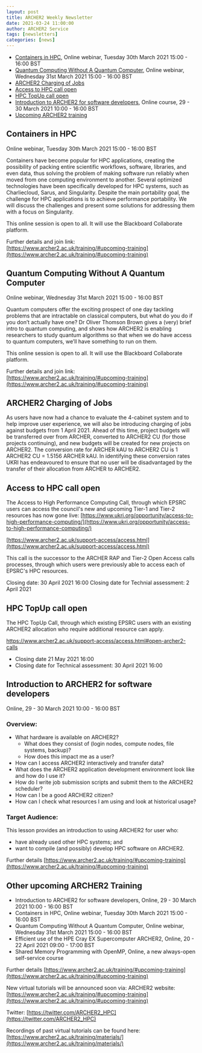 ```yaml
---
layout: post
title: ARCHER2 Weekly Newsletter
date: 2021-03-24 11:00:00
author: ARCHER2 Service
tags: [newsletters] 
categories: [news]
---
```


- [Containers in HPC](#containers-in-hpc), Online webinar, Tuesday 30th March 2021 15:00 - 16:00 BST 
- [Quantum Computing Without A Quantum Computer](#quantum-computing-without-a-quantum-computer), Online webinar, Wednesday 31st March 2021 15:00 - 16:00 BST
- [ARCHER2 Charging of Jobs](#archer2-charging-of-jobs)
- [Access to HPC call open](#access-to-hpc-call-open)
- [HPC TopUp call open](#hpc-topup-call-open)
- [Introduction to ARCHER2 for software developers](#introduction-to-archer2-for-software-developers), Online course, 29 - 30 March 2021 10:00 - 16:00 BST
- [Upcoming ARCHER2 training](#other-upcoming-archer2-training) 


## Containers in HPC 

Online webinar, Tuesday 30th March 2021 15:00 - 16:00 BST 

Containers have become popular for HPC applications, creating the possibility of packing entire scientific workflows, software, libraries, and even data, thus solving the problem of making software run reliably when moved from one computing environment to another. Several optimized technologies have been specifically developed for HPC systems, such as Charliecloud, Sarus, and Singularity. Despite the main portability goal, the challenge for HPC applications is to achieve performance portability. We will discuss the challenges and present some solutions for addressing them with a focus on Singularity.

This online session is open to all. It will use the Blackboard Collaborate platform.

Further details and join link:  [https://www.archer2.ac.uk/training/#upcoming-training](https://www.archer2.ac.uk/training/#upcoming-training)


## Quantum Computing Without A Quantum Computer

Online webinar, Wednesday 31st March 2021 15:00 - 16:00 BST

Quantum computers offer the exciting prospect of one day tackling problems that are intractable on classical computers, but what do you do if you don’t actually have one? Dr Oliver Thomson Brown gives a (very) brief intro to quantum computing, and shows how ARCHER2 is enabling researchers to study quantum algorithms so that when we do have access to quantum computers, we’ll have something to run on them.

This online session is open to all. It will use the Blackboard Collaborate platform.

Further details and join link:  [https://www.archer2.ac.uk/training/#upcoming-training](https://www.archer2.ac.uk/training/#upcoming-training)


## ARCHER2 Charging of Jobs

As users have now had a chance to evaluate the 4-cabinet system and to help improve user experience, we will also be introducing charging of jobs against budgets from 1 April 2021. Ahead of this time, project budgets will be transferred over from ARCHER, converted to ARCHER2 CU (for those projects continuing), and new budgets will be created for new projects on ARCHER2. The conversion rate for ARCHER kAU to ARCHER2 CU is 1 ARCHER2 CU = 1.5156 ARCHER kAU. In identifying these conversion rates UKRI has endeavoured to ensure that no user will be disadvantaged by the transfer of their allocation from ARCHER to ARCHER2. 


## Access to HPC call open

The Access to High Performance Computing Call, through which EPSRC users can access the council's new and upcoming Tier-1 and Tier-2 resources has now gone live:
[https://www.ukri.org/opportunity/access-to-high-performance-computing/](https://www.ukri.org/opportunity/access-to-high-performance-computing/)

[https://www.archer2.ac.uk/support-access/access.html](https://www.archer2.ac.uk/support-access/access.html)

This call is the successor to the ARCHER RAP and Tier-2 Open Access calls processes, through which users were previously able to access each of EPSRC's HPC resources.

Closing date: 30 April 2021 16:00
Closing date for Technial assessment: 2 April 2021


## HPC TopUp call open

The HPC TopUp Call, through which existing EPSRC users with an existing ARCHER2 allocation who require additional resource can apply.

https://www.archer2.ac.uk/support-access/access.html#open-archer2-calls

- Closing date 21 May 2021 16:00
- Closing date for Technical assessment: 30 April 2021 16:00


## Introduction to ARCHER2 for software developers

Online, 29 - 30 March 2021 10:00 - 16:00 BST

### Overview:

- What hardware is available on ARCHER2?
   - What does they consist of (login nodes, compute nodes, file systems, backup)?
   - How does this impact me as a user?
- How can I access ARCHER2 interactively and transfer data?
- What does the ARCHER2 application development environment look like and how do I use it?
- How do I write job submission scripts and submit them to the ARCHER2 scheduler?
- How can I be a good ARCHER2 citizen?
- How can I check what resources I am using and look at historical usage?

### Target Audience:

This lesson provides an introduction to using ARCHER2 for user who:

- have already used other HPC systems; and
- want to compile (and possibly) develop HPC software on ARCHER2.

Further details [https://www.archer2.ac.uk/training/#upcoming-training](https://www.archer2.ac.uk/training/#upcoming-training)

## Other upcoming ARCHER2 Training


- Introduction to ARCHER2 for software developers, Online, 29 - 30 March 2021 10:00 - 16:00 BST
- Containers in HPC, Online webinar, Tuesday 30th March 2021 15:00 - 16:00 BST 
- Quantum Computing Without A Quantum Computer, Online webinar, Wednesday 31st March 2021 15:00 - 16:00 BST 
- Efficient use of the HPE Cray EX Supercomputer ARCHER2, Online, 20 - 22 April 2021 09:00 - 17:00 BST
- Shared Memory Programming with OpenMP, Online, a new always-open self-service course


Further details [https://www.archer2.ac.uk/training/#upcoming-training](https://www.archer2.ac.uk/training/#upcoming-training)

New virtual tutorials will be announced soon via: ARCHER2 website: [https://www.archer2.ac.uk/training/#upcoming-training](https://www.archer2.ac.uk/training/#upcoming-training)

Twitter: [https://twitter.com/ARCHER2_HPC](https://twitter.com/ARCHER2_HPC)

Recordings of past virtual tutorials can be found here: [https://www.archer2.ac.uk/training/materials/](https://www.archer2.ac.uk/training/materials/)